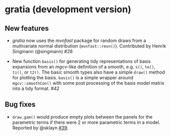 # gratia (development version)

## New features

* *gratia* now uses the *mvnfast* package for random draws from a multivariate
    normal distribution (`mvnfast::rmvn()`). Contributed by Henrik Singmann
    (@singmann) #28

* New function `basis()` for generating tidy representations of basis expansions
   from an *mgcv*-like definition of a smooth, e.g. `s()`, `te()`, `ti()`, or
   `t2()`. The basic smooth types also have a simple `draw()` method for plotting
   the basis. `basis()` is a simple wrapper around `mgcv::smoothCon()` with some
   post processing of the basis model matrix into a tidy format. #42

## Bug fixes

* `draw.gam()` would produce empty plots between the panels for the parametric
    terms if there were 2 or more parametric terms in a model. Reported by
    @sklayn [#39](https://github.com/gavinsimpson/gratia/issues/39).

